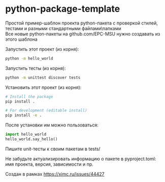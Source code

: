 # python-package-template

Простой пример-шаблон проекта python-пакета с проверкой стилей, тестами и разными стандартными файлами\папками  
Все новые python-пакеты на github.com/EPC-MSU нужно создавать из этого шаблона

Запустить этот проект (из корня):
```bash
python -m hello_world
```
Запустить тесты (из корня):
```bash
python -m unittest discover tests
```
Установить этот проект (из корня):
```bash
# Install the package
pip install .

# For development (editable install)
pip install -e .
```
После установки им можно пользоваться:
```python
import hello_world
hello_world.say_hello()
```

Пишите unit-тесты к своим пакетам в tests/

Не забудьте актуализировать информацию о пакете в pyproject.toml: имя проекта, версия, зависимости и пр.

Создан в рамках https://ximc.ru/issues/44427
